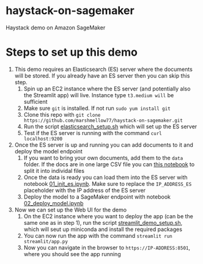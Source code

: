 # haystack-on-sagemaker
Haystack demo on Amazon SageMaker

# Steps to set up this demo
1. This demo requires an Elasticsearch (ES) server where the documents will be stored. If you already have an ES server then you can skip this step.
    1. Spin up an EC2 instance where the ES server (and potentially also the Streamlit app) will live. Instance type `t3.medium will` be sufficient
    2. Make sure `git` is installed. If not run `sudo yum install git`
    3. Clone this repo with `git clone https://github.com/marshmellow77/haystack-on-sagemaker.git`
    4. Run the script [elasticsearch_setup.sh](elasticsearch_setup.sh) which will set up the ES server
    5. Test if the ES server is running with the command `curl localhost:9200`
2. Once the ES server is up and running you can add documents to it and deploy the model endpoint
    1. If you want to bring your own documents, add them to the `data` folder. If the docs are in one large CSV file you can [this notebook](00_data_prep.ipynb) to split it into individal files
    2. Once the data is ready you can load them into the ES server with notebook [01_init_es.ipynb](01_init_es.ipynb). Make sure to replace the `IP_ADDRESS_ES` placeholder with the IP address of the ES server
    3. Deploy the model to a SageMaker endpoint with notebook [02_deploy_model.ipynb](02_deploy_model.ipynb)
3. Now we can set up the Web UI for the demo
    1. On the EC2 instance where you want to deploy the app (can be the same one as in step 1), run the script [streamlit_demo_setup.sh](streamlit_demo_setup.sh), which will seut up miniconda and install the required packages
    2. You can now run the app with the command `streamlit run streamlit/app.py`
    3. Now you can navigate in the browser to `https://IP-ADDRESS:8501`, where you should see the app running
  
